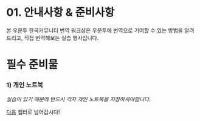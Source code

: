 # 01. 안내사항 & 준비사항
본 우분투 한국커뮤니티 번역 워크샵은 
우분투에 번역으로 기여할 수 있는 방법을 알려드리고, 직접 번역해보는 실습 행사입니다.

# 필수 준비물
### 1) 개인 노트북
*실습이 있기 때문에 반드시 각자 개인 노트북을 지참하셔야합니다.*

[다음](https://github.com/minwook-shin/ubuntu-korea-l10n-workshop/blob/master/02.launchpad%EA%B0%80%EC%9E%85%ED%95%98%EA%B8%B0.md) 챕터로 넘어갑시다!
